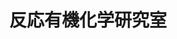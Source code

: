 ---
title: "反応有機化学研究室"
draft: false

# ページ上部の背景画像。
# 研究室独自で設定する場合は、exampleSite/images/labs フォルダーに写真ファイルを入れ、
# 以下にそのパスを指定して下さい。横1000ピクセル程度の解像度を推奨。
# 例: bg_image: "images/labs/phys.jpg"
bg_image: "images/banner/bg1.jpg"

# 100文字程度の説明文。ページ上部に表示されます。
description : "機能性発光色素の合成と評価・光反応による多環芳香族化合物の合成と物性評価"

# 研究室のカード表示で用いる写真。
# 研究室独自で設定する場合は、exampleSite/images/labs フォルダーに写真ファイルを入れ、
# 以下にそのパスを指定して下さい。横400ピクセル程度の解像度を推奨。
# 例: image: "images/labs/phys.jpg"
image: "images/labs/flask.jpg"

# 大講座名
la_categories: "反応化学" # 分子化学 | 物質化学 | 反応化学 | 界面化学
# キーワードを3つより増やしても構いません。
keywords: ["蛍光", "多環芳香族化合物", "有機光化学"]

# 教員
# idには、ウェブページ内での個人id (例: 甲賀先生ならkoga) を指定します。
# nameには氏名と職階を書きます。
faculties:
- id: okamoto
  name: 岡本 秀毅 准教授


# 連絡方法。SNSのアカウントなども。
contact:
- icon: ti-email
  link: mailto:hokamoto@okayama-u.ac.jp
  name: hokamoto@okayama-u.ac.jp
- icon: ti-mobile
  link: tel:086-251-7840
  name: 086-251-7840


- name : "反応有機化学研究室"
  icon : "ti-world" # icon pack : https://themify.me/themify-icons
  link : "None"

- name : "700-8530 岡山県岡山市津島中3－1－1"
  icon : "ti-location-pin" # icon pack : https://themify.me/themify-icons
  link : "#"

# type
type: "laboratory"

# 下の"---"以下に、研究室の紹介文をMarkdown書式で書きこんで下さい。
---